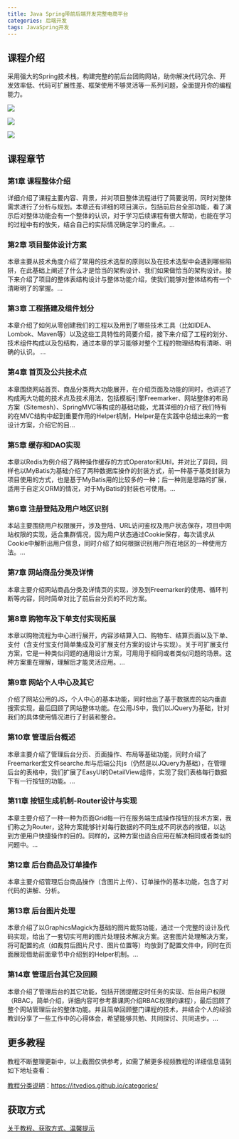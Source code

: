 ```yaml
---
title: Java Spring带前后端开发完整电商平台
categories: 后端开发
tags: JavaSpring开发
---
```


## 课程介绍

采用强大的Spring技术栈，构建完整的前后台团购网站，助你解决代码冗余、开发效率低、代码可扩展性差、框架使用不够灵活等一系列问题，全面提升你的编程能力。

![](http://oqn6ggw87.bkt.clouddn.com/JavaSpring带前后端开发完整电商平台1.png)

<!--more-->

![](http://oqn6ggw87.bkt.clouddn.com/JavaSpring带前后端开发完整电商平台2.png)

![](http://oqn6ggw87.bkt.clouddn.com/JavaSpring带前后端开发完整电商平台3.png)

## 课程章节

### 第1章 课程整体介绍

详细介绍了课程主要内容、背景，并对项目整体流程进行了简要说明，同时对整体需求进行了分析与规划。本章还有详细的项目演示，包括前后台全部功能，看了演示后对整体功能会有一个整体的认识，对于学习后续课程有很大帮助，也能在学习的过程中有的放矢，结合自己的实际情况确定学习的重点。...

### 第2章 项目整体设计方案

本章主要从技术角度介绍了常用的技术选型的原则以及在技术选型中会遇到哪些陷阱，在此基础上阐述了什么才是恰当的架构设计、我们如果做恰当的架构设计。接下来介绍了项目的整体表结构设计与整体功能介绍，使我们能够对整体结构有一个清晰明了的掌握。...

### 第3章 工程搭建及组件划分

本章介绍了如何从零创建我们的工程以及用到了哪些技术工具（比如IDEA、Lombok、Maven等）以及这些工具特性的简要介绍，接下来介绍了工程的划分、技术组件构成以及包结构，通过本章的学习能够对整个工程的物理结构有清晰、明确的认识。 ...

### 第4章 首页及公共技术点

本章围绕网站首页、商品分类两大功能展开，在介绍页面及功能的同时，也讲述了构成两大功能的技术点及技术用法，包括模板引擎Freemarker、网站整体的布局方案（Sitemesh）、SpringMVC等构成的基础功能，尤其详细的介绍了我们特有的在MVC结构中起到重要作用的Helper机制，Helper是在实践中总结出来的一套设计方案，介绍它的目...

### 第5章 缓存和DAO实现

本章以Redis为例介绍了两种操作缓存的方式Operator和Util，并对比了异同，同样也以MyBatis为基础介绍了两种数据库操作的封装方式，前一种基于基类封装为项目使用的方式，也是基于MyBatis用的比较多的一种；后一种则是思路的扩展，适用于自定义ORM的情况，对于MyBatis的封装也可使用。...

### 第6章 注册登陆及用户地区识别

本站主要围绕用户权限展开，涉及登陆、URL访问鉴权及用户状态保存，项目中网站权限的实现，适合集群情况，因为用户状态通过Cookie保存，每次请求从Cookie中解析出用户信息，同时介绍了如何根据识别用户所在地区的一种使用方法。...

### 第7章 网站商品分类及详情

本章主要介绍网站商品分类及详情页的实现，涉及到Freemarker的使用、循环判断等内容，同时简单对比了前后台分页的不同方案。

### 第8章 购物车及下单支付实现拓展

本章以购物流程为中心进行展开，内容涉结算入口、购物车、结算页面以及下单、支付（含支付宝支付简单集成及可扩展支付方案的设计与实现）。关于可扩展支付方案，它是一种类似问题的通用设计方案，可用用于相同或者类似问题的场景。这种方案重在理解，理解后才能灵活应用。...

### 第9章 网站个人中心及其它

介绍了网站公用的JS，个人中心的基本功能，同时给出了基于数据库的站内垂直搜索实现，最后回顾了网站整体功能。在公用JS中，我们以JQuery为基础，针对我们的具体使用情况进行了封装和整合。

### 第10章 管理后台概述

本章主要介绍了管理后台分页、页面操作、布局等基础功能，同时介绍了Freemarker宏文件searche.ftl与后端公共js（仍然是以JQuery为基础），在管理后台的表格中，我们扩展了EasyUI的DetailView组件，实现了我们表格每行数据下有一行按钮的功能。...

### 第11章 按钮生成机制-Router设计与实现

本章主要介绍了一种一种为页面Grid每一行在服务端生成操作按钮的技术方案，我们称之为Router，这种方案能够针对每行数据的不同生成不同状态的按钮，以达到方便用户快捷操作的目的。同样的，这种方案也适合应用在解决相同或者类似的问题中。...

### 第12章 后台商品及订单操作

本章主要介绍管理后台商品操作（含图片上传）、订单操作的基本功能，包含了对代码的讲解、分析。

### 第13章 后台图片处理

本章介绍了以GraphicsMagick为基础的图片裁剪功能，通过一个完整的设计及代码实现，给出了一套切实可用的图片处理技术解决方案。这套图片处理解决方案，将可配置的点（如裁剪后图片尺寸、图片位置等）均放到了配置文件中，同时在页面展现借助前面章节中介绍到的Helper机制。...

### 第14章 管理后台其它及回顾

本章介绍了管理后台的其它功能，包括开团提醒定时任务的实现、后台用户权限（RBAC，简单介绍，详细内容可参考慕课网介绍RBAC权限的课程），最后回顾了整个网站管理后台的整体功能。并且简单回顾整门课程的技术，并结合个人的经验教训分享了一些工作中的心得体会，希望能够共勉、共同探讨、共同进步。...

## 更多教程

教程不断整理更新中，以上截图仅供参考，如需了解更多视频教程的详细信息请到如下地址查看：

[教程分类说明](https://itvedios.github.io/categories/)：<https://itvedios.github.io/categories/>

## 获取方式

[关于教程、获取方式、温馨提示](https://itvedios.github.io/about/)